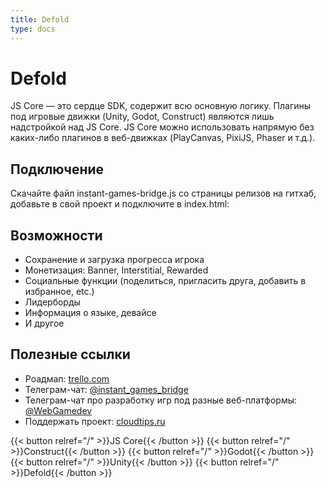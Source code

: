 ```yaml
---
title: Defold
type: docs
---
```


# Defold

JS Core — это сердце SDK, содержит всю основную логику. Плагины под игровые движки (Unity, Godot, Construct) являются лишь надстройкой над JS Core.
JS Core можно использовать напрямую без каких-либо плагинов в веб-движках (PlayCanvas, PixiJS, Phaser и т.д.).

## Подключение

Скачайте файл instant-games-bridge.js со страницы релизов на гитхаб, добавьте в свой проект и подключите в index.html:

## Возможности

- Сохранение и загрузка прогресса игрока
- Монетизация: Banner, Interstitial, Rewarded
- Социальные функции (поделиться, пригласить друга, добавить в избранное, etc.)
- Лидерборды
- Информация о языке, девайсе
- И другое


## Полезные ссылки

- Роадмап: [trello.com](https://trello.com/b/NjF29vTW/instant-games-bridge-roadmap)
- Телеграм-чат: [@instant_games_bridge](https://t.me/instant_games_bridge)
- Телеграм-чат про разработку игр под разные веб-платформы: [@WebGamedev](https://t.me/WebGamedev)
- Поддержать проект: [cloudtips.ru](https://pay.cloudtips.ru/p/c6291c62)

{{< button relref="/" >}}JS Core{{< /button >}}
{{< button relref="/" >}}Construct{{< /button >}}
{{< button relref="/" >}}Godot{{< /button >}}
{{< button relref="/" >}}Unity{{< /button >}}
{{< button relref="/" >}}Defold{{< /button >}}
